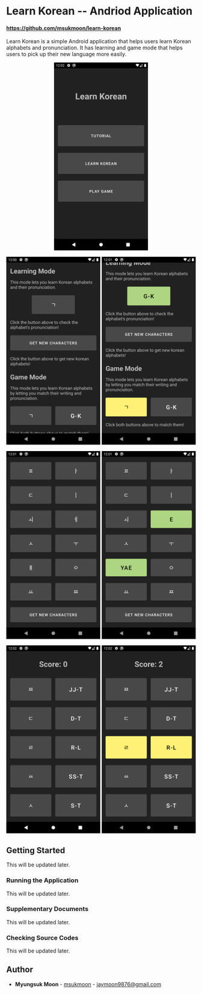 # Learn Korean -- Andriod Application

#### https://github.com/msukmoon/learn-korean

Learn Korean is a simple Android application that helps users learn Korean alphabets and pronunciation. It has learning and game mode that helps users to pick up their new language more easily.

<p align="center">
  <img src="doc/screenshots/main.png" title="Main View" width="250"/>
</p>
<p align="center">
  <img src="doc/screenshots/tutorial-1.png" title="Tutorial View 1" width="250">
  <img src="doc/screenshots/tutorial-2.png" title="Tutorial View 2" width="250">
</p>
<p align="center">
  <img src="doc/screenshots/learning-1.png" title="Learning Mode 1" width="250">
  <img src="doc/screenshots/learning-2.png" title="Learning Mode 2" width="250">
</p>
<p align="center">
  <img src="doc/screenshots/game-1.png" title="Game Mode 1" width="250">
  <img src="doc/screenshots/game-2.png" title="Game Mode 2" width="250">
</p>

## Getting Started

This will be updated later.

### Running the Application

This will be updated later.

### Supplementary Documents

This will be updated later.

### Checking Source Codes

This will be updated later.

## Author

- **Myungsuk Moon** - [msukmoon](https://github.com/msukmoon) - jaymoon9876@gmail.com
